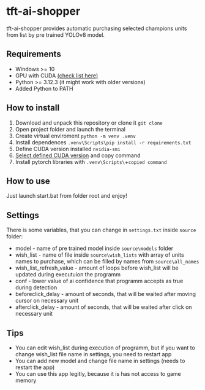 # tft-ai-shopper
tft-ai-shopper provides automatic purchasing selected champions units from list by pre trained YOLOv8 model.
## Requirements
- Windows >= 10
- GPU with CUDA [(check list here)](https://ru.wikipedia.org/wiki/CUDA "(check list here)")
- Python >= 3.12.3 (it might work with older versions)
- Added Python to PATH

## How to install
1. Download and unpack this repository or clone it  `git clone`
2. Open project folder and launch the terminal
3. Create virtual enviroment `python -m venv .venv`
4. Install dependences `.venv\Scripts\pip install -r requirements.txt`
5. Define CUDA version installed `nvidia-smi` 
6. [Select defined CUDA version](https://pytorch.org/get-started/locally/ "Select defined CUDA version") and copy command
7. Install pytorch libraries with `.venv\Scripts\`+`copied command`

## How to use
Just launch start.bat from folder root and enjoy!

## Settings
There is some variables, that you can change in `settings.txt` inside `source` folder:
- model - name of pre trained model inside `source\models` folder
- wish_list - name of file inside `source\wish_lists` with array of units names to purchase, which can be filled by names from `source\all_names`
- wish_list_refresh_value - amount of loops before wish_list will be updated during executuion the programm
- conf - lower value of ai confidence that programm accepts as true during detection
- beforeclick_delay - amount of seconds, that will be waited after moving cursor on necessary unit
- afterclick_delay - amount of seconds, that will be waited after click on necessary unit

## Tips
- You can edit wish_list during execution of programm, but if you want to change wish_list file name in settings, you need to restart app
- You can add new model and change file name in settings (needs to restart the app)
- You can use this app legitly, because it is has not access to game memory
